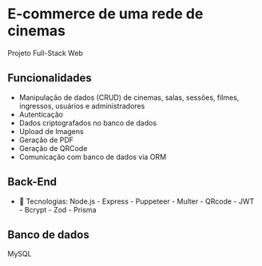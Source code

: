 # E-commerce de uma rede de cinemas

Projeto Full-Stack Web

## Funcionalidades

- Manipulação de dados (CRUD) de cinemas, salas, sessões, filmes, ingressos, usuários e administradores 
- Autenticação 
- Dados criptografados no banco de dados
- Upload de Imagens
- Geração de PDF 
- Geração de QRCode
- Comunicação com banco de dados via ORM

## Back-End

- 🧰 Tecnologias: Node.js - Express - Puppeteer - Multer - QRcode - JWT - Bcrypt - Zod - Prisma

## Banco de dados

MySQL
